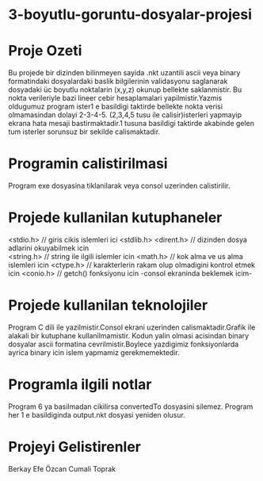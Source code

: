 # 3-boyutlu-goruntu-dosyalar-projesi
# Proje Ozeti
 Bu projede bir dizinden bilinmeyen sayida .nkt uzantili ascii veya binary formatindaki dosyalardaki baslik 
 bilgilerinin validasyonu saglanarak dosyadaki üc boyutlu noktalarin (x,y,z) okunup bellekte saklanmistir.
 Bu nokta verileriyle bazi lineer cebir hesaplamalari yapilmistir.Yazmis oldugumuz program ister1 e basildigi
 taktirde bellekte nokta verisi olmamasindan dolayi 2-3-4-5. (2,3,4,5 tusu ile calisir)isterleri yapmayip
 ekrana hata mesaji bastirmaktadir.1 tusuna basildigi taktirde akabinde gelen tum isterler sorunsuz bir sekilde calismaktadir.

# Programin calistirilmasi
 Program exe dosyasina tiklanilarak veya consol uzerinden calistirilir.
 
# Projede kullanilan kutuphaneler
 <stdio.h> // giris cikis islemleri ici 
 <stdlib.h> 
 <dirent.h> // dizinden dosya adlarini okuyabilmek icin 	
 <string.h> // string ile ilgili islemler icin
 <math.h> // kok alma ve us alma islemleri icin
 <ctype.h> // karakterlerin rakam olup olmadigini kontrol etmek icin 
 <conio.h> // getch() fonksiyonu icin -consol ekraninda beklemek icim-

# Projede kullanilan teknolojiler
 Program C dili ile yazilmistir.Consol ekrani uzerinden calismaktadir.Grafik ile alakali bir kutuphane kullanilmamistir.
 Kodun yalin olmasi acisindan binary dosyalar ascii formatina cevrilmistir.Boylece yazdigimiz fonksiyonlarda ayrica binary
 icin islem yapmamiz gerekmemektedir.

# Programla ilgili notlar
 Program 6 ya basilmadan cikilirsa convertedTo dosyasini silemez.
 Program her 1 e basildiginda output.nkt dosyasi yeniden olusur.

# Projeyi Gelistirenler
 Berkay Efe Özcan
 Cumali Toprak



